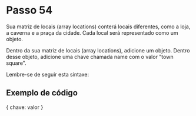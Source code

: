 # Passo 54

Sua matriz de locais (array locations) conterá locais diferentes, como a loja, a caverna e a praça da cidade. Cada local será representado como um objeto.

Dentro da sua matriz de locais (array locations), adicione um objeto. Dentro desse objeto, adicione uma chave chamada name com o valor "town square".

Lembre-se de seguir esta sintaxe:

## Exemplo de código

{
  chave: valor
}